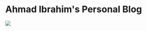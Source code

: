 # Ahmad Ibrahim's Personal Blog

<img src="https://imgur.com/a/jjtQR">
<img src="">
<img src="">
<img src="">
<img src="">
<img src="">
<img src="">
